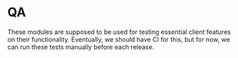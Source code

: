 # QA
These modules are supposed to be used for testing essential client features on their functionality.
Eventually, we should have CI for this, but for now, we can run these tests manually before each release.
